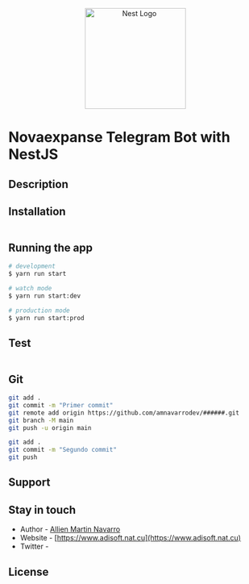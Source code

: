 <p align="center">
  <a href="http://nestjs.com/" target="blank"><img src="https://nestjs.com/img/logo-small.svg" width="200" alt="Nest Logo" /></a>
</p>

# Novaexpanse Telegram Bot with NestJS

## Description



## Installation

```bash

```

## Running the app

```bash
# development
$ yarn run start

# watch mode
$ yarn run start:dev

# production mode
$ yarn run start:prod
```

## Test

```bash

```

## Git

```bash
git add .
git commit -m "Primer commit"
git remote add origin https://github.com/amnavarrodev/######.git
git branch -M main
git push -u origin main

git add .
git commit -m "Segundo commit"
git push
```

## Support


## Stay in touch

- Author - [Allien Martin Navarro](https://www.adisoft.nat.cu)
- Website - [https://www.adisoft.nat.cu](https://www.adisoft.nat.cu)
- Twitter - []()

## License
